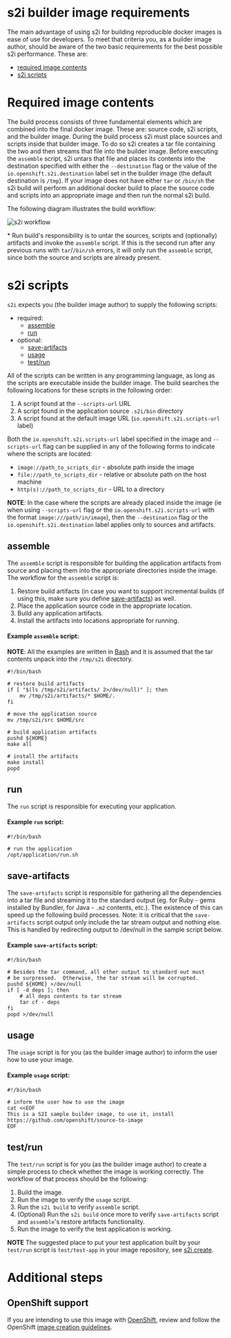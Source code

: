 # s2i builder image requirements

The main advantage of using s2i for building reproducible docker images is ease
of use for developers. To meet that criteria you, as a builder image author,
should be aware of the two basic requirements for the best possible s2i
performance. These are:

* [required image contents](#required-image-contents)
* [s2i scripts](#s2i-scripts)


# Required image contents

The build process consists of three fundamental elements which are combined into the
final docker image. These are: source code, s2i scripts, and the builder image. During the
build process s2i must place sources and scripts inside that builder image. To do
so s2i creates a tar file containing the two and then streams that file into the
builder image. Before executing the `assemble` script, s2i untars that file and places
its contents into the destination specified with either the `--destination` flag or the value of
the `io.openshift.s2i.destination` label set in the builder image (the default destination is `/tmp`).
If your image does not have either `tar` or `/bin/sh` the s2i build will perform an additional
docker build to place the source code and scripts into an appropriate image and then run
the normal s2i build.

The following diagram illustrates the build workflow:

![s2i workflow](./sti-flow.png "s2i workflow")

\* Run build's responsibility is to untar the sources, scripts and (optionally) artifacts
and invoke the `assemble` script. If this is the second run after any previous runs with
`tar`/`/bin/sh` errors, it will only run the `assemble` script, since both the source and
scripts are already present.


# s2i scripts

`s2i` expects you (the builder image author) to supply the following scripts:

* required:
    * [assemble](#assemble)
    * [run](#run)
* optional:
    * [save-artifacts](#save-artifacts)
    * [usage](#usage)
    * [test/run](#test/run)

All of the scripts can be written in any programming language, as long as the scripts
are executable inside the builder image. The build searches the following locations for
these scripts in the following order:

1. A script found at the `--scripts-url` URL
1. A script found in the application source `.s2i/bin` directory
1. A script found at the default image URL (`io.openshift.s2i.scripts-url` label)

Both the `io.openshift.s2i.scripts-url` label specified in the image and `--scripts-url` flag
can be supplied in any of the following forms to indicate where the scripts are located:

* `image://path_to_scripts_dir` - absolute path inside the image
* `file://path_to_scripts_dir` - relative or absolute path on the host machine
* `http(s)://path_to_scripts_dir` - URL to a directory

**NOTE**: In the case where the scripts are already placed inside the image (ie when
using `--scripts-url` flag or the `io.openshift.s2i.scripts-url` with the format
`image:///path/in/image`), then the `--destination` flag or the `io.openshift.s2i.destination`
label applies only to sources and artifacts.

## assemble

The `assemble` script is responsible for building the application artifacts from source
and placing them into the appropriate directories inside the image. The workflow for the
`assemble` script is:

1. Restore build artifacts (in case you want to support incremental builds (if using this,
   make sure you define [save-artifacts](#save-artifacts)) as well.
1. Place the application source code in the appropriate location.
1. Build any application artifacts.
1. Install the artifacts into locations appropriate for running.

#### Example `assemble` script:

**NOTE**: All the examples are written in [Bash](http://www.gnu.org/software/bash/)
and it is assumed that the tar contents unpack into the `/tmp/s2i` directory.

```
#!/bin/bash

# restore build artifacts
if [ "$(ls /tmp/s2i/artifacts/ 2>/dev/null)" ]; then
    mv /tmp/s2i/artifacts/* $HOME/.
fi

# move the application source
mv /tmp/s2i/src $HOME/src

# build application artifacts
pushd ${HOME}
make all

# install the artifacts
make install
popd
```

## run

The `run` script is responsible for executing your application.

#### Example `run` script:

```
#!/bin/bash

# run the application
/opt/application/run.sh
```

## save-artifacts

The `save-artifacts` script is responsible for gathering all the dependencies into a tar file and streaming it to the standard output (eg. for Ruby - gems installed by Bundler, for Java - `.m2` contents, etc.).  The existence of this can speed up the following build processes.  Note: it is critical that the `save-artifacts` script output only include the tar stream output and nothing else.  This is handled by redirecting output to /dev/null in the sample script below.

#### Example `save-artifacts` script:

```
#!/bin/bash

# Besides the tar command, all other output to standard out must 
# be surpressed.  Otherwise, the tar stream will be corrupted.
pushd ${HOME} >/dev/null
if [ -d deps ]; then
    # all deps contents to tar stream
    tar cf - deps
fi
popd >/dev/null

```

## usage

The `usage` script is for you (as the builder image author) to inform the user
how to use your image.

#### Example `usage` script:

```
#!/bin/bash

# inform the user how to use the image
cat <<EOF
This is a S2I sample builder image, to use it, install
https://github.com/openshift/source-to-image
EOF
```

## test/run

The `test/run` script is for you (as the builder image author) to create a simple
process to check whether the image is working correctly. The workflow of that process
should be the following:

1. Build the image.
1. Run the image to verify the `usage` script.
1. Run the `s2i build` to verify `assemble` script.
1. (Optional) Run the `s2i build` once more to verify `save-artifacts` script and
   `assemble`'s restore artifacts functionality.
1. Run the image to verify the test application is working.

**NOTE** The suggested place to put your test application built by your
`test/run` script is `test/test-app` in your image repository, see
[s2i create](https://github.com/openshift/source-to-image/blob/master/docs/cli.md#s2i-create).

# Additional steps
## OpenShift support
If you are intending to use this image with [OpenShift](https://github.com/openshift/origin), review and follow the OpenShift [image creation guidelines](https://docs.openshift.org/latest/creating_images/guidelines.html).
